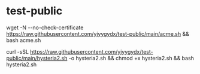 # test-public

wget -N --no-check-certificate https://raw.githubusercontent.com/yjyygydx/test-public/main/acme.sh && bash acme.sh

curl -sSL https://raw.githubusercontent.com/yjyygydx/test-public/main/hysteria2.sh -o hysteria2.sh && chmod +x hysteria2.sh && bash hysteria2.sh
